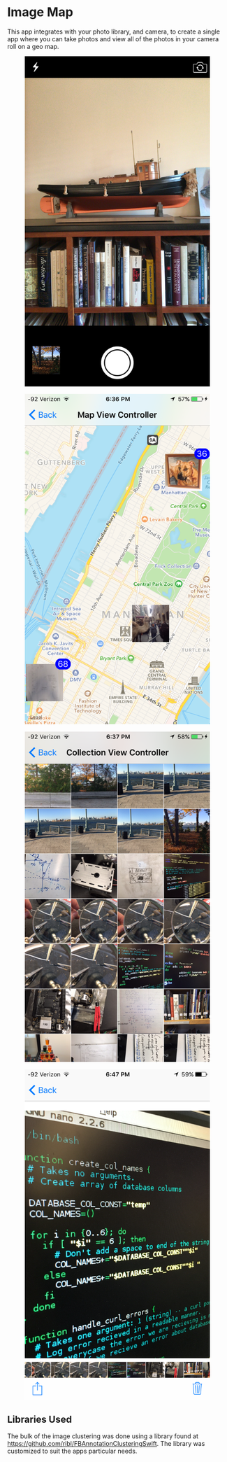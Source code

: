 # Image Map

This app integrates with your photo library, and camera, to create a single app where you can take photos and view all of the photos in your camera roll on a geo map.

<link rel="stylesheet" type="text/css" href="style.css">

<div class="ImageExamples">
	<a href="ExampleImages/CameraView.PNG" id="ExampleImage">
		<figure>
			<img src="ExampleImages/CameraView.PNG" alt="CameraView">
		</figure>
	</a>
	<a href="ExampleImages/MapView.PNG" id="ExampleImage">
		<figure>
			<img src="ExampleImages/MapView.PNG" alt="MapView">
		</figure>
	</a>
	<a href="ExampleImages/CollectionView.PNG" id="ExampleImage">
		<figure>
			<img src="ExampleImages/CollectionView.PNG" alt="CollectionView">
		</figure>
	</a>
	<a href="ExampleImages/ImageView.PNG" id="ExampleImage">
		<figure>
			<img src="ExampleImages/ImageView.PNG" alt="ImageView">
		</figure>
	</a>
</div>

<!-- <img src="ExampleImages/CameraView.PNG" alt="CameraView" style="width: 200px; display: inline-block;"/>
<img src="ExampleImages/CameraView.PNG" alt="CameraView" style="width: 200px; display: inline-block;"/>

![CameraView](ExampleImages/CameraView.PNG?raw=true x100)
![MapView](ExampleImages/MapView.PNG?raw=true | height=100)
![CollectionView](ExampleImages/CollectionView.PNG?raw=true | height=100)
![ImageView](ExampleImages/ImageView.PNG?raw=true | height=100) -->

## Libraries Used

The bulk of the image clustering was done using a library found at https://github.com/ribl/FBAnnotationClusteringSwift.  The library was customized to suit the apps particular needs.
